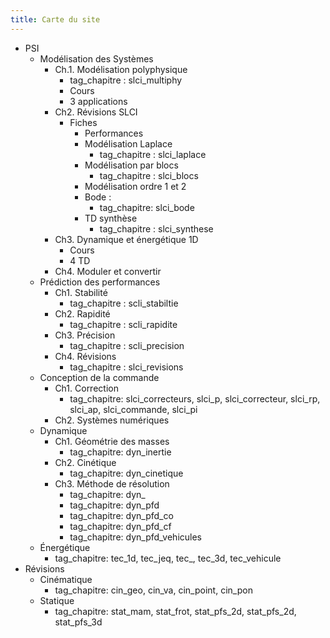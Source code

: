 ```yaml
---
title: Carte du site
---
```


* PSI
  * Modélisation des Systèmes
    * Ch.1. Modélisation polyphysique
	  * tag_chapitre : slci_multiphy
	  * Cours
	  * 3 applications
	* Ch2. Révisions SLCI
	  * Fiches
	    * Performances
		* Modélisation Laplace
		  * tag_chapitre : slci_laplace
		* Modélisation par blocs
		  * tag_chapitre : slci_blocs
		* Modélisation ordre 1 et 2
		* Bode : 
		  * tag_chapitre: slci_bode
		* TD synthèse 
		  * tag_chapitre : slci_synthese
	* Ch3. Dynamique et énergétique 1D
	  * Cours
	  * 4 TD
    * Ch4. Moduler et convertir
  * Prédiction des performances
    * Ch1. Stabilité
	  * tag_chapitre : scli_stabiltie
	* Ch2. Rapidité
	  * tag_chapitre : scli_rapidite
	* Ch3. Précision
	  * tag_chapitre : scli_precision
	* Ch4. Révisions
	  * tag_chapitre : slci_revisions
  * Conception de la commande
    * Ch1. Correction
	  * tag_chapitre: slci_correcteurs, slci_p, slci_correcteur, slci_rp, slci_ap, slci_commande, slci_pi 
	* Ch2. Systèmes numériques
  * Dynamique
    * Ch1. Géométrie des masses
	  * tag_chapitre: dyn_inertie
	* Ch2. Cinétique
	  * tag_chapitre: dyn_cinetique
	* Ch3. Méthode de résolution 
	  * tag_chapitre: dyn_
	  * tag_chapitre: dyn_pfd
	  * tag_chapitre: dyn_pfd_co
	  * tag_chapitre: dyn_pfd_cf
	  * tag_chapitre: dyn_pfd_vehicules
  * Énergétique
    * tag_chapitre: tec_1d, tec_jeq, tec_, tec_3d, tec_vehicule
* Révisions 
  * Cinématique
    * tag_chapitre: cin_geo, cin_va, cin_point, cin_pon
  * Statique
    * tag_chapitre: stat_mam, stat_frot, stat_pfs_2d, stat_pfs_2d, stat_pfs_3d
